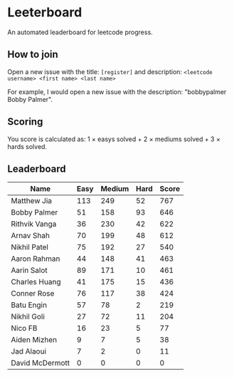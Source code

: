 # Leeterboard

An automated leaderboard for leetcode progress.

## How to join

Open a new issue with the title: `[register]` and description:
`<leetcode username> <first name> <last name>`

For example, I would open a new issue with the description: "bobbypalmer Bobby Palmer".

## Scoring

You score is calculated as:
1 $\times$ easys solved + 2 $\times$ mediums solved + 3 $\times$ hards solved.

## Leaderboard
| Name | Easy | Medium | Hard | Score |
| --- | --- | --- | --- | --- |
| Matthew Jia | 113 | 249 | 52 | 767 |
| Bobby Palmer | 51 | 158 | 93 | 646 |
| Rithvik Vanga | 36 | 230 | 42 | 622 |
| Arnav Shah | 70 | 199 | 48 | 612 |
| Nikhil Patel | 75 | 192 | 27 | 540 |
| Aaron Rahman | 44 | 148 | 41 | 463 |
| Aarin Salot | 89 | 171 | 10 | 461 |
| Charles Huang | 41 | 175 | 15 | 436 |
| Conner Rose | 76 | 117 | 38 | 424 |
| Batu Engin | 57 | 78 | 2 | 219 |
| Nikhil Goli | 27 | 72 | 11 | 204 |
| Nico FB | 16 | 23 | 5 | 77 |
| Aiden Mizhen | 9 | 7 | 5 | 38 |
| Jad Alaoui | 7 | 2 | 0 | 11 |
| David McDermott | 0 | 0 | 0 | 0 |
